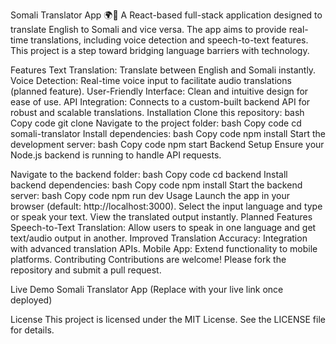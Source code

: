 Somali Translator App 🌍📱
A React-based full-stack application designed to translate English to Somali and vice versa. The app aims to provide real-time translations, including voice detection and speech-to-text features. This project is a step toward bridging language barriers with technology.

Features
Text Translation: Translate between English and Somali instantly.
Voice Detection: Real-time voice input to facilitate audio translations (planned feature).
User-Friendly Interface: Clean and intuitive design for ease of use.
API Integration: Connects to a custom-built backend API for robust and scalable translations.
Installation
Clone this repository:
bash
Copy code
git clone <your-repository-link>
Navigate to the project folder:
bash
Copy code
cd somali-translator
Install dependencies:
bash
Copy code
npm install
Start the development server:
bash
Copy code
npm start
Backend Setup
Ensure your Node.js backend is running to handle API requests.

Navigate to the backend folder:
bash
Copy code
cd backend
Install backend dependencies:
bash
Copy code
npm install
Start the backend server:
bash
Copy code
npm run dev
Usage
Launch the app in your browser (default: http://localhost:3000).
Select the input language and type or speak your text.
View the translated output instantly.
Planned Features
Speech-to-Text Translation: Allow users to speak in one language and get text/audio output in another.
Improved Translation Accuracy: Integration with advanced translation APIs.
Mobile App: Extend functionality to mobile platforms.
Contributing
Contributions are welcome! Please fork the repository and submit a pull request.

Live Demo
Somali Translator App (Replace with your live link once deployed)

License
This project is licensed under the MIT License. See the LICENSE file for details.
